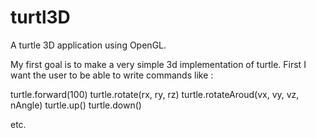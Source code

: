 # turtl3D
A turtle 3D application using OpenGL.

My first goal is to make a very simple 3d implementation of turtle. First I want the user to be able to write commands like :

turtle.forward(100)
turtle.rotate(rx, ry, rz)
turtle.rotateAroud(vx, vy, vz, nAngle)
turtle.up()
turtle.down()

etc.
